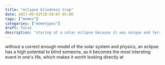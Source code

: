 ```yaml
---
title: "eclipse blindness trap"
date: 2017-09-03T18:59:07-05:00
tags: ["memes"]
categories: ["memetypes"]
draft: false
description: "staring at a solar eclipse because it was unique and terrifying to pre-copernicans"
---
```


<p>without a correct enough model of the solar system and physics, an eclipse has a high potential to blind someone, as it becomes the most intersting event in one's life, which makes it worth looking directly at</p>